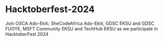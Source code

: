 # Hacktoberfest-2024
Join OSCA Ado-Ekiti, SheCodeAfrica Ado-Ekiti, GDSC EKSU and GDSC FUOYE, MSFT Community EKSU and TechHub EKSU as we participate in HacktoberFest 2024

